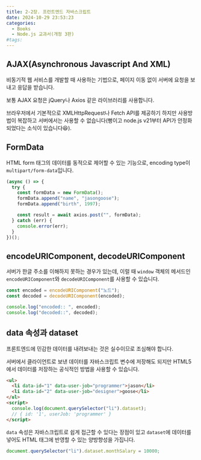 ```yaml
---
title: 2-2장. 프런트엔드 자바스크립트
date: 2024-10-29 23:53:23
categories:
  - Books
  - Node.js 교과서(개정 3판)
#tags:
---
```

## AJAX(Asynchronous Javascript And XML)

비동기적 웹 서비스를 개발할 때 사용하는 기법으로, 페이지 이동 없이 서버에 요청을 보내고 응답을 받습니다.

보통 AJAX 요청은 jQuery나 Axios 같은 라이브러리를 사용합니다.

브라우저에서 기본적으로 XMLHttpRequest나 Fetch API를 제공하기 하지만 사용방법이 복잡하고 서버에서는 사용할 수 없습니다(뻥이고 node.js v21부터 API가 안정화되었다는 소식이 있습니다😆).

## FormData

HTML form 태그의 데이터를 동적으로 제어할 수 있는 기능으로, encoding type이 `multipart/form-data`입니다.

```js
(async () => {
  try {
    const formData = new FormData();
    formData.append("name", "jasongoose");
    formData.append("birth", 1997);

    const result = await axios.post("", formData);
  } catch (err) {
    console.error(err);
  }
})();
```

## encodeURIComponent, decodeURIComponent

서버가 한글 주소를 이해하지 못하는 경우가 있는데, 이럴 때 `window` 객체의 메서드인 `encodeURIComponent`와 `decodeURIComponent`를 사용할 수 있습니다.

```js
const encoded = encodeURIComponent("노드");
const decoded = decodeURIComponent(encoded);

console.log("encoded:: ", encoded);
console.log("decoded::", decoded);
```

## data 속성과 dataset

프론트엔드에 민감한 데이터를 내려보내는 것은 실수이므로 조심해야 합니다.

서버에서 클라이언트로 보낸 데이터를 자바스크립트 변수에 저장해도 되지만 HTML5에서 데이터를 저장하는 공식적인 방법을 사용할 수 있습니다.

```html
<ul>
  <li data-id="1" data-user-job="programmer">jason</li>
  <li data-id="2" data-user-job="designer">goose</li>
</ul>
<script>
  console.log(document.querySelector("li").dataset);
  // { id: '1', userJob: 'programmer' }
</script>
```

`data` 속성은 자바스크립트로 쉽게 접근할 수 있다는 장점이 있고 `dataset`에 데이터를 넣어도 HTML 태그에 반영할 수 있는 양방향성을 가집니다.

```js
document.querySelector("li").dataset.monthSalary = 10000;
```
